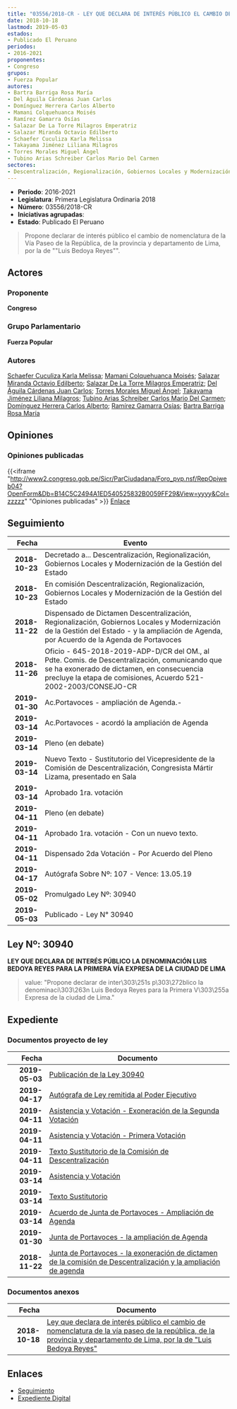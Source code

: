 ```yaml
---
title: "03556/2018-CR - LEY QUE DECLARA DE INTERÉS PÚBLICO EL CAMBIO DE NOMENCLATURA DE LA VÍA PASEO DE LA REPÚBLICA, DE LA PROVINCIA Y DEPARTAMENTO DE LIMA, POR LA DE 'LUIS BEDOYA REYES'"
date: 2018-10-18
lastmod: 2019-05-03
estados:
- Publicado El Peruano
periodos:
- 2016-2021
proponentes:
- Congreso
grupos:
- Fuerza Popular
autores:
- Bartra Barriga Rosa María
- Del Águila Cárdenas Juan Carlos
- Domínguez Herrera Carlos Alberto
- Mamani Colquehuanca Moisés
- Ramírez Gamarra Osías
- Salazar De La Torre Milagros Emperatriz
- Salazar Miranda Octavio Edilberto
- Schaefer Cuculiza Karla Melissa
- Takayama Jiménez Liliana Milagros
- Torres Morales Miguel Ángel
- Tubino Arias Schreiber Carlos Mario Del Carmen
sectores:
- Descentralización, Regionalización, Gobiernos Locales y Modernización de la Gestión del Estado
---
```

- **Periodo**: 2016-2021
- **Legislatura**: Primera Legislatura Ordinaria 2018
- **Número**: 03556/2018-CR
- **Iniciativas agrupadas**: 
- **Estado**: Publicado El Peruano

> Propone declarar de interés público el cambio de nomenclatura de la Vía Paseo de la República, de la provincia y departamento de Lima, por la de ""Luis Bedoya Reyes"".


## Actores

### Proponente

**Congreso**

### Grupo Parlamentario

**Fuerza Popular**

### Autores

[Schaefer Cuculiza Karla Melissa](mailto:mailto:kschaefer@congreso.gob.pe); [Mamani Colquehuanca Moisés](mailto:mailto:mmamani@congreso.gob.pe); [Salazar Miranda Octavio Edilberto](mailto:mailto:osalazar@congreso.gob.pe); [Salazar De La Torre Milagros Emperatriz](mailto:mailto:msalazard@congreso.gob.pe); [Del Águila Cárdenas Juan Carlos](mailto:mailto:jdelaguila@congreso.gob.pe); [Torres Morales Miguel Ángel](mailto:mailto:mtorresm@congreso.gob.pe); [Takayama Jiménez Liliana Milagros](mailto:mailto:ltakayama@congreso.gob.pe); [Tubino Arias Schreiber Carlos Mario Del Carmen](mailto:mailto:ctubino@congreso.gob.pe); [Domínguez Herrera Carlos Alberto](mailto:mailto:cdominguez@congreso.gob.pe); [Ramírez Gamarra Osías](mailto:mailto:oramirez@congreso.gob.pe); [Bartra Barriga Rosa María](mailto:mailto:rbartra@congreso.gob.pe)

## Opiniones

### Opiniones publicadas

{{<iframe "http://www2.congreso.gob.pe/Sicr/ParCiudadana/Foro_pvp.nsf/RepOpiweb04?OpenForm&Db=B14C5C2494A1ED540525832B0059FF29&View=yyyy&Col=zzzzz" "Opiniones publicadas" >}}
[Enlace](http://www2.congreso.gob.pe/Sicr/ParCiudadana/Foro_pvp.nsf/RepOpiweb04?OpenForm&Db=B14C5C2494A1ED540525832B0059FF29&View=yyyy&Col=zzzzz)


## Seguimiento

| Fecha | Evento |
|------:|--------|
| **2018-10-23** | Decretado a... Descentralización, Regionalización, Gobiernos Locales y Modernización de la Gestión del Estado |
| **2018-10-23** | En comisión Descentralización, Regionalización, Gobiernos Locales y Modernización de la Gestión del Estado |
| **2018-11-22** | Dispensado de Dictamen Descentralización, Regionalización, Gobiernos Locales y Modernización de la Gestión del Estado - y la ampliación de Agenda, por Acuerdo de la Agenda de Portavoces |
| **2018-11-26** | Oficio - 645-2018-2019-ADP-D/CR del OM., al Pdte. Comis. de Descentralización, comunicando que se ha exonerado de dictamen, en consecuencia precluye la etapa de comisiones, Acuerdo 521-2002-2003/CONSEJO-CR |
| **2019-01-30** | Ac.Portavoces - ampliación de Agenda.- |
| **2019-03-14** | Ac.Portavoces - acordó la ampliación de Agenda |
| **2019-03-14** | Pleno (en debate) |
| **2019-03-14** | Nuevo Texto - Sustitutorio del Vicepresidente de la Comisión de Descentralización, Congresista Mártir Lizama, presentado en Sala |
| **2019-03-14** | Aprobado 1ra. votación |
| **2019-04-11** | Pleno (en debate) |
| **2019-04-11** | Aprobado 1ra. votación - Con un nuevo texto. |
| **2019-04-11** | Dispensado 2da Votación - Por Acuerdo del Pleno |
| **2019-04-17** | Autógrafa Sobre Nº: 107 - Vence: 13.05.19 |
| **2019-05-02** | Promulgado Ley Nº: 30940 |
| **2019-05-03** | Publicado - Ley N° 30940 |

## Ley Nº: 30940

**LEY QUE DECLARA DE INTERÉS PÚBLICO LA DENOMINACIÓN LUIS BEDOYA REYES PARA LA PRIMERA VÍA EXPRESA DE LA CIUDAD DE LIMA**

> value: "Propone declarar de inter\303\251s p\303\272blico la denominaci\303\263n Luis Bedoya Reyes para la Primera V\303\255a Expresa de la ciudad de Lima."


## Expediente

### Documentos proyecto de ley

| Fecha | Documento |
|------:|-----------|
| **2019-05-03** | [Publicación de la Ley 30940](http://www.leyes.congreso.gob.pe/Documentos/2016_2021/ADLP/Normas_Legales/30940-LEY.pdf) |
| **2019-04-17** | [Autógrafa de Ley remitida al Poder Ejecutivo](http://www.leyes.congreso.gob.pe/Documentos/2016_2021/ADLP/Texto_Aprobado/AU0355620190417.pdf) |
| **2019-04-11** | [Asistencia y Votación - Exoneración de la Segunda Votación](http://www.leyes.congreso.gob.pe/Documentos/2016_2021/Asistencia_y_Votacion/Proyectos_de_Ley/Exoneracion_de_Segunda_Votacion/ESV0355620190411.pdf) |
| **2019-04-11** | [Asistencia y Votación - Primera Votación](http://www.leyes.congreso.gob.pe/Documentos/2016_2021/Asistencia_y_Votacion/Proyectos_de_Ley/AV0355620190411.pdf) |
| **2019-04-11** | [Texto Sustitutorio de la Comisión de Descentralización](http://www2.congreso.gob.pe/Sicr/TraDocEstProc/Contdoc01_2011.nsf/Docpub/0A80CA5856A0CE30052583D90058C6F6/$FILE/TS03556.pdf) |
| **2019-03-14** | [Asistencia y Votación](http://www.leyes.congreso.gob.pe/Documentos/2016_2021/Asistencia_y_Votacion/Proyectos_de_Ley/PL_AV03556_20190314.pdf) |
| **2019-03-14** | [Texto Sustitutorio](http://www.leyes.congreso.gob.pe/Documentos/2016_2021/Texto_Sustitutorio/Proyectos_de_Ley/TS0355620190314.pdf) |
| **2019-03-14** | [Acuerdo de Junta de Portavoces - Ampliación de Agenda](http://www.leyes.congreso.gob.pe/Documentos/2016_2021/Acuerdos/Junta_Portavoces/AJP0355620190314.pdf) |
| **2019-01-30** | [Junta de Portavoces - la ampliación de Agenda](http://www.leyes.congreso.gob.pe/Documentos/2016_2021/Acuerdos/Junta_Portavoces/AJP0355620190130..pdf) |
| **2018-11-22** | [Junta de Portavoces - la exoneración de dictamen de la comisión de Descentralización y la ampliación de agenda](http://www.leyes.congreso.gob.pe/Documentos/2016_2021/Acuerdos/Junta_Portavoces/AJP0355620181122.pdf) |

### Documentos anexos

| Fecha | Documento |
|------:|-----------|
| **2018-10-18** | [Ley que declara de interés público el cambio de nomenclatura de la vía paseo de la república, de la provincia y departamento de Lima, por la de "Luis Bedoya Reyes"](http://www.leyes.congreso.gob.pe/Documentos/2016_2021/Proyectos_de_Ley_y_de_Resoluciones_Legislativas/PL0355620181018.pdf) |

## Enlaces

- [Seguimiento](http://www2.congreso.gob.pe/Sicr/TraDocEstProc/CLProLey2016.nsf/f7fff46988ca05b1052578e100829cc7/9eba41cd9ee5b6f10525832a0081744a?OpenDocument)
- [Expediente Digital](http://www2.congreso.gob.pe/Sicr/TraDocEstProc/Expvirt_2011.nsf/visbusqptramdoc1621/03556?opendocument)

